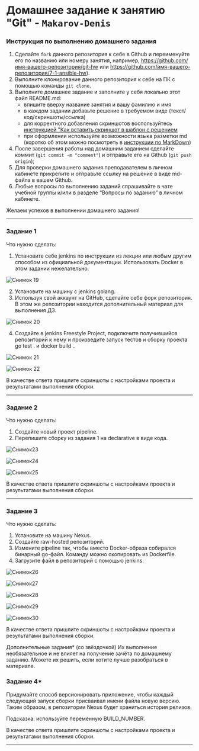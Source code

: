 # Домашнее задание к занятию "Git" - `Makarov-Denis`


### Инструкция по выполнению домашнего задания

   1. Сделайте `fork` данного репозитория к себе в Github и переименуйте его по названию или номеру занятия, например, https://github.com/имя-вашего-репозитория/git-hw или  https://github.com/имя-вашего-репозитория/7-1-ansible-hw).
   2. Выполните клонирование данного репозитория к себе на ПК с помощью команды `git clone`.
   3. Выполните домашнее задание и заполните у себя локально этот файл README.md:
      - впишите вверху название занятия и вашу фамилию и имя
      - в каждом задании добавьте решение в требуемом виде (текст/код/скриншоты/ссылка)
      - для корректного добавления скриншотов воспользуйтесь [инструкцией "Как вставить скриншот в шаблон с решением](https://github.com/netology-code/sys-pattern-homework/blob/main/screen-instruction.md)
      - при оформлении используйте возможности языка разметки md (коротко об этом можно посмотреть в [инструкции  по MarkDown](https://github.com/netology-code/sys-pattern-homework/blob/main/md-instruction.md))
   4. После завершения работы над домашним заданием сделайте коммит (`git commit -m "comment"`) и отправьте его на Github (`git push origin`);
   5. Для проверки домашнего задания преподавателем в личном кабинете прикрепите и отправьте ссылку на решение в виде md-файла в вашем Github.
   6. Любые вопросы по выполнению заданий спрашивайте в чате учебной группы и/или в разделе “Вопросы по заданию” в личном кабинете.
   
Желаем успехов в выполнении домашнего задания!
   
---

### Задание 1
Что нужно сделать:

1. Установите себе jenkins по инструкции из лекции или любым другим способом из официальной документации. Использовать Docker в этом задании нежелательно.


![Снимок 19](https://github.com/Makarov-Denis/ci_cd_2gh/assets/148921246/d0a7b99f-6263-45c7-bec9-ecf46fe95c7f)

2. Установите на машину с jenkins golang.
3. Используя свой аккаунт на GitHub, сделайте себе форк репозитория. В этом же репозитории находится дополнительный материал для выполнения ДЗ.

![Снимок 20](https://github.com/Makarov-Denis/ci_cd_2gh/assets/148921246/2f811c31-561c-43bf-9842-825c34cf781c)

4. Создайте в jenkins Freestyle Project, подключите получившийся репозиторий к нему и произведите запуск тестов и сборку проекта go test . и docker build ..
   
![Снимок 21](https://github.com/Makarov-Denis/ci_cd_2gh/assets/148921246/a8ec66b0-8180-45fe-b49c-74ac6074d777)

![Снимок 22](https://github.com/Makarov-Denis/ci_cd_2gh/assets/148921246/182cdd70-40b2-4e7d-8210-c4975ff6c90a)

В качестве ответа пришлите скриншоты с настройками проекта и результатами выполнения сборки.

---

### Задание 2
Что нужно сделать:

1. Создайте новый проект pipeline.
2. Перепишите сборку из задания 1 на declarative в виде кода.

![Снимок23](https://github.com/Makarov-Denis/ci_cd_2gh/assets/148921246/20b7d082-55af-4223-8d28-4121113cd4ae)

![Снимок24](https://github.com/Makarov-Denis/ci_cd_2gh/assets/148921246/4c9b19d2-c645-4185-8a3d-3e6abd977331)

![Снимок25](https://github.com/Makarov-Denis/ci_cd_2gh/assets/148921246/e14b85a3-f233-47e8-9086-5e7be3e09019)

В качестве ответа пришлите скриншоты с настройками проекта и результатами выполнения сборки.

---

### Задание 3
Что нужно сделать:

1. Установите на машину Nexus.
2. Создайте raw-hosted репозиторий.
3. Измените pipeline так, чтобы вместо Docker-образа собирался бинарный go-файл. Команду можно скопировать из Dockerfile.
4. Загрузите файл в репозиторий с помощью jenkins.

![Снимок26](https://github.com/Makarov-Denis/ci_cd_2gh/assets/148921246/6805176f-369f-4998-b523-61d456c33a63)

![Снимок27](https://github.com/Makarov-Denis/ci_cd_2gh/assets/148921246/8f87aae3-4aac-4b98-aac9-59f2944fc1d1)

![Снимок28](https://github.com/Makarov-Denis/ci_cd_2gh/assets/148921246/0b7db266-8be9-4d66-ad47-c54a225880c6)

![Снимок29](https://github.com/Makarov-Denis/ci_cd_2gh/assets/148921246/0f8b9206-0bfc-4f5f-ad4c-59838e5483e1)


![Снимок30](https://github.com/Makarov-Denis/ci_cd_2gh/assets/148921246/16fab9f2-f92b-449d-8317-32f66e72ab9b)

В качестве ответа пришлите скриншоты с настройками проекта и результатами выполнения сборки.

Дополнительные задания* (со звёздочкой)
Их выполнение необязательное и не влияет на получение зачёта по домашнему заданию. Можете их решить, если хотите лучше разобраться в материале.

### Задание 4*

Придумайте способ версионировать приложение, чтобы каждый следующий запуск сборки присваивал имени файла новую версию. Таким образом, в репозитории Nexus будет храниться история релизов.

Подсказка: используйте переменную BUILD_NUMBER.

В качестве ответа пришлите скриншоты с настройками проекта и результатами выполнения сборки.

---

